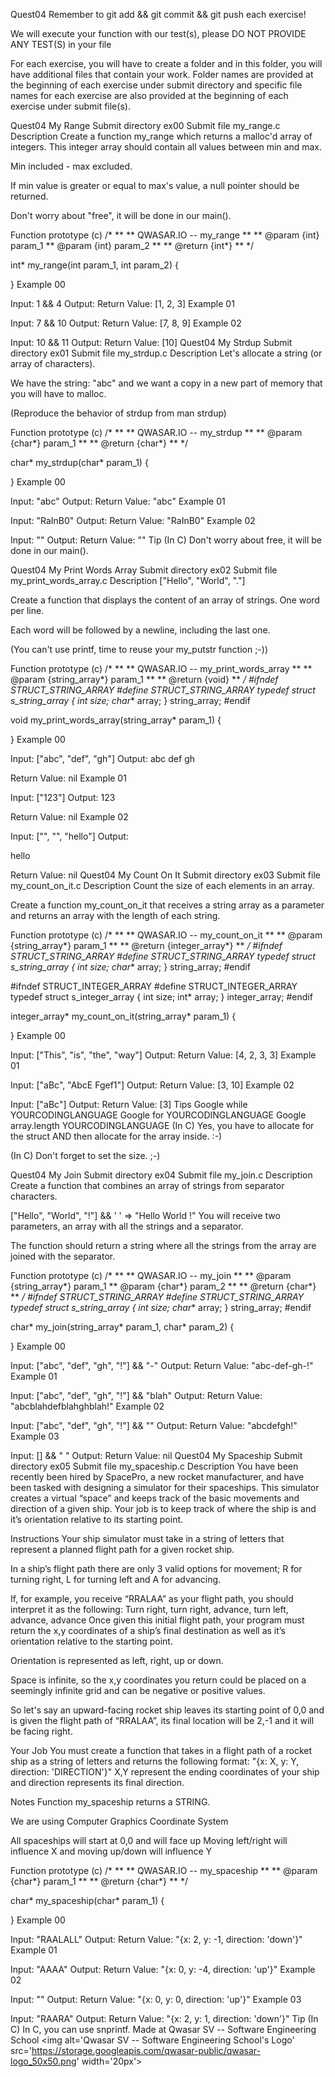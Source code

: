 Quest04
Remember to git add && git commit && git push each exercise!

We will execute your function with our test(s), please DO NOT PROVIDE ANY TEST(S) in your file

For each exercise, you will have to create a folder and in this folder, you will have additional files that contain your work. Folder names are provided at the beginning of each exercise under submit directory and specific file names for each exercise are also provided at the beginning of each exercise under submit file(s).

Quest04	My Range
Submit directory	ex00
Submit file	my_range.c
Description
Create a function my_range which returns a malloc'd array of integers. This integer array should contain all values between min and max.

Min included - max excluded.

If min value is greater or equal to max's value, a null pointer should be returned.

Don't worry about "free", it will be done in our main().

Function prototype (c)
/*
**
** QWASAR.IO -- my_range
**
** @param {int} param_1
** @param {int} param_2
**
** @return {int*}
**
*/

int* my_range(int param_1, int param_2)
{

}
Example 00

Input: 1 && 4
Output: 
Return Value: [1, 2, 3]
Example 01

Input: 7 && 10
Output: 
Return Value: [7, 8, 9]
Example 02

Input: 10 && 11
Output: 
Return Value: [10]
Quest04	My Strdup
Submit directory	ex01
Submit file	my_strdup.c
Description
Let's allocate a string (or array of characters).

We have the string: "abc" and we want a copy in a new part of memory that you will have to malloc.

(Reproduce the behavior of strdup from man strdup)

Function prototype (c)
/*
**
** QWASAR.IO -- my_strdup
**
** @param {char*} param_1
**
** @return {char*}
**
*/

char* my_strdup(char* param_1)
{

}
Example 00

Input: "abc"
Output: 
Return Value: "abc"
Example 01

Input: "RaInB0"
Output: 
Return Value: "RaInB0"
Example 02

Input: ""
Output: 
Return Value: ""
Tip
(In C)
Don't worry about free, it will be done in our main().

Quest04	My Print Words Array
Submit directory	ex02
Submit file	my_print_words_array.c
Description
["Hello", "World", "."]

Create a function that displays the content of an array of strings.
One word per line.

Each word will be followed by a newline, including the last one.

(You can't use printf, time to reuse your my_putstr function ;-))

Function prototype (c)
/*
**
** QWASAR.IO -- my_print_words_array
**
** @param {string_array*} param_1
**
** @return {void}
**
*/
#ifndef STRUCT_STRING_ARRAY
#define STRUCT_STRING_ARRAY
typedef struct s_string_array
{
    int size;
    char** array;
} string_array;
#endif


void my_print_words_array(string_array* param_1)
{

}
Example 00

Input: ["abc", "def", "gh"]
Output: abc
def
gh

Return Value: nil
Example 01

Input: ["123"]
Output: 123

Return Value: nil
Example 02

Input: ["", "", "hello"]
Output: 

hello

Return Value: nil
Quest04	My Count On It
Submit directory	ex03
Submit file	my_count_on_it.c
Description
Count the size of each elements in an array.

Create a function my_count_on_it that receives a string array as a parameter and returns an array with the length of each string.

Function prototype (c)
/*
**
** QWASAR.IO -- my_count_on_it
**
** @param {string_array*} param_1
**
** @return {integer_array*}
**
*/
#ifndef STRUCT_STRING_ARRAY
#define STRUCT_STRING_ARRAY
typedef struct s_string_array
{
    int size;
    char** array;
} string_array;
#endif

#ifndef STRUCT_INTEGER_ARRAY
#define STRUCT_INTEGER_ARRAY
typedef struct s_integer_array
{
    int size;
    int* array;
} integer_array;
#endif


integer_array* my_count_on_it(string_array* param_1)
{

}
Example 00

Input: ["This", "is", "the", "way"]
Output: 
Return Value: [4, 2, 3, 3]
Example 01

Input: ["aBc", "AbcE Fgef1"]
Output: 
Return Value: [3, 10]
Example 02

Input: ["aBc"]
Output: 
Return Value: [3]
Tips
Google while YOURCODINGLANGUAGE
Google for YOURCODINGLANGUAGE
Google array.length YOURCODINGLANGUAGE
(In C)
Yes, you have to allocate for the struct AND then allocate for the array inside. :-)

(In C)
Don't forget to set the size. ;-)

Quest04	My Join
Submit directory	ex04
Submit file	my_join.c
Description
Create a function that combines an array of strings from separator characters.

["Hello", "World", "!"] && ' '
=> "Hello World !"
You will receive two parameters, an array with all the strings and a separator.

The function should return a string where all the strings from the array are joined with the separator.

Function prototype (c)
/*
**
** QWASAR.IO -- my_join
**
** @param {string_array*} param_1
** @param {char*} param_2
**
** @return {char*}
**
*/
#ifndef STRUCT_STRING_ARRAY
#define STRUCT_STRING_ARRAY
typedef struct s_string_array
{
    int size;
    char** array;
} string_array;
#endif


char* my_join(string_array* param_1, char* param_2)
{

}
Example 00

Input: ["abc", "def", "gh", "!"] && "-"
Output: 
Return Value: "abc-def-gh-!"
Example 01

Input: ["abc", "def", "gh", "!"] && "blah"
Output: 
Return Value: "abcblahdefblahghblah!"
Example 02

Input: ["abc", "def", "gh", "!"] && ""
Output: 
Return Value: "abcdefgh!"
Example 03

Input: [] && " "
Output: 
Return Value: nil
Quest04	My Spaceship
Submit directory	ex05
Submit file	my_spaceship.c
Description
You have been recently been hired by SpacePro, a new rocket manufacturer, and have been tasked with designing a simulator for their spaceships. This simulator creates a virtual “space” and keeps track of the basic movements and direction of a given ship. Your job is to keep track of where the ship is and it’s orientation relative to its starting point.

Instructions
Your ship simulator must take in a string of letters that represent a planned flight path for a given rocket ship.

In a ship’s flight path there are only 3 valid options for movement; R for turning right, L for turning left and A for advancing.

If, for example, you receive “RRALAA” as your flight path, you should interpret it as the following:
Turn right, turn right, advance, turn left, advance, advance
Once given this initial flight path, your program must return the x,y coordinates of a ship’s final destination as well as it’s orientation relative to the starting point.

Orientation is represented as left, right, up or down.

Space is infinite, so the x,y coordinates you return could be placed on a seemingly infinite grid and can be negative or positive values.

So let's say an upward-facing rocket ship leaves its starting point of 0,0 and is given the flight path of “RRALAA”, its final location will be 2,-1 and it will be facing right.

Your Job
You must create a function that takes in a flight path of a rocket ship as a string of letters and returns the following format:
"{x: X, y: Y, direction: 'DIRECTION'}"
X,Y represent the ending coordinates of your ship and direction represents its final direction.

Notes
Function my_spaceship returns a STRING.

We are using Computer Graphics Coordinate System


All spaceships will start at 0,0 and will face up
Moving left/right will influence X and moving up/down will influence Y

Function prototype (c)
/*
**
** QWASAR.IO -- my_spaceship
**
** @param {char*} param_1
**
** @return {char*}
**
*/

char* my_spaceship(char* param_1)
{

}
Example 00

Input: "RAALALL"
Output: 
Return Value: "{x: 2, y: -1, direction: 'down'}"
Example 01

Input: "AAAA"
Output: 
Return Value: "{x: 0, y: -4, direction: 'up'}"
Example 02

Input: ""
Output: 
Return Value: "{x: 0, y: 0, direction: 'up'}"
Example 03

Input: "RAARA"
Output: 
Return Value: "{x: 2, y: 1, direction: 'down'}"
Tip
(In C)
In C, you can use snprintf.
Made at Qwasar SV -- Software Engineering School <img alt='Qwasar SV -- Software Engineering School's Logo' src='https://storage.googleapis.com/qwasar-public/qwasar-logo_50x50.png' width='20px'>
